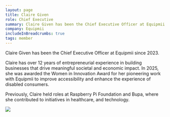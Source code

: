 ```yaml
---
layout: page
title: Claire Given
role: Chief Executive
summary: Claire Given has been the Chief Executive Officer at Equipmii since 2023.
company: Equipmii
includeInBreadcrumbs: true
tags: member
---
```


<div class="govuk-grid-row">
  <div class="govuk-grid-column-two-thirds">
  
Claire Given has been the Chief Executive Officer at Equipmii since 2023.

Claire has over 12 years of entrepreneurial experience in building businesses that drive meaningful societal and economic impact. In 2025, she was awarded the Women in Innovation Award for her pioneering work with Equipmii to improve accessibility and enhance the experience of disabled consumers.

Previously, Claire held roles at Raspberry Pi Foundation and Bupa, where she contributed to initiatives in healthcare, and technology.

  </div>
  <div class="govuk-grid-column-one-third member-page-image"><img src="/images/{{image}}"/></div>
</div>
